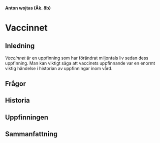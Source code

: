 #### Anton wojtas (Åk. 8b)
# Vaccinnet

## Inledning

_Vaccinnet_ är en uppfinning som har förändrat miljontals liv sedan dess uppfinning. Man kan viktigt säga att vaccinets uppfinnande var en enormt viktig händelse i historian av uppfinningar inom vård.

## Frågor

## Historia

<!-- Drivkraft, tidigare uppfinningar,  -->

## Uppfinningen

## Sammanfattning
